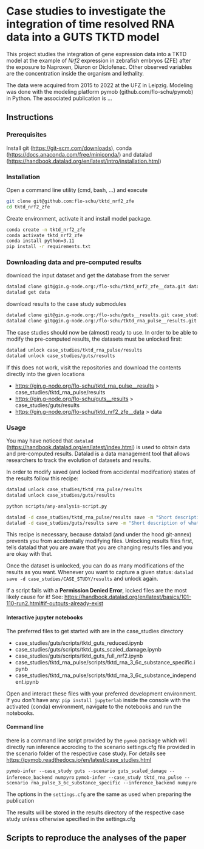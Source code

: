 # Case studies to investigate the integration of time resolved RNA data into a GUTS TKTD model

This project studies the integration of gene expression data into a TKTD model at the example of *Nrf2* expression in zebrafish embryos (ZFE) after the exposure to Naproxen, Diuron or Diclofenac. Other observed variables are the concentration inside the organism and lethality.

The data were acquired from 2015 to 2022 at the UFZ in Leipzig. Modeling was done with the modeling platform pymob (github.com/flo-schu/pymob) in Python.
The associated publication is ...

## Instructions

### Prerequisites

Install git (https://git-scm.com/downloads), conda (https://docs.anaconda.com/free/miniconda/) and datalad (https://handbook.datalad.org/en/latest/intro/installation.html)

### Installation

Open a command line utility (cmd, bash, ...) and execute

```bash
git clone git@github.com:flo-schu/tktd_nrf2_zfe
cd tktd_nrf2_zfe
```

Create environment, activate it and install model package. 
```bash
conda create -n tktd_nrf2_zfe
conda activate tktd_nrf2_zfe
conda install python=3.11
pip install -r requirements.txt
```

### Downloading data and pre-computed results

download the input dataset and get the database from the server
```bash
datalad clone git@gin.g-node.org:/flo-schu/tktd_nrf2_zfe__data.git data
datalad get data
```

download results to the case study submodules
```bash
datalad clone git@gin.g-node.org:/flo-schu/guts__results.git case_studies/guts/results
datalad clone git@gin.g-node.org:/flo-schu/tktd_rna_pulse__results.git case_studies/tktd_rna_pulse/results
```

The case studies should now be (almost) ready to use. In order to be able to modify the pre-computed results, the datasets must be unlocked first:

```bash
datalad unlock case_studies/tktd_rna_pulse/results
datalad unlock case_studies/guts/results
```

If this does not work, visit the repositories and download the contents directly into
the given locations

- https://gin.g-node.org/flo-schu/tktd_rna_pulse__results > case_studies/tktd_rna_pulse/results
- https://gin.g-node.org/flo-schu/guts__results > case_studies/guts/results
- https://gin.g-node.org/flo-schu/tktd_nrf2_zfe__data > data

### Usage


You may have noticed that `datalad` (https://handbook.datalad.org/en/latest/index.html) is used to obtain data and pre-computed results. Datalad is a data management tool that allows researchers to track the evolution of datasets and results. 

In order to modify saved (and locked from accidental modifcation) states of the results follow this recipe:

```bash
datalad unlock case_studies/tktd_rna_pulse/results
datalad unlock case_studies/guts/results

python scripts/any-analysis-script.py

datalad -d case_studies/tktd_rna_pulse/results save -m "Short description of what I did." 
datalad -d case_studies/guts/results save -m "Short description of what I did." 
```

This recipe is necessary, because datalad (and under the hood git-annex) prevents you from accidentally modifying files. Unlocking results files first, tells datalad that you are aware that you are changing results files and you are okay with that. 

Once the dataset is unlocked, you can do as many modifications of the results as you want. Whenever you want to capture a given status: `datalad save -d case_studies/CASE_STUDY/results` and unlock again.

If a script fails with a **Permission Denied Error**, locked files are the most likely cause for it! See: https://handbook.datalad.org/en/latest/basics/101-110-run2.html#if-outputs-already-exist

#### Interactive jupyter notebooks 

The preferred files to get started with are in the case_studies directory

- case_studies/guts/scripts/tktd_guts_reduced.ipynb
- case_studies/guts/scripts/tktd_guts_scaled_damage.ipynb
- case_studies/guts/scripts/tktd_guts_full_nrf2.ipynb
- case_studies/tktd_rna_pulse/scripts/tktd_rna_3_6c_substance_specific.ipynb
- case_studies/tktd_rna_pulse/scripts/tktd_rna_3_6c_substance_independent.ipynb

Open and interact these files with your preferred development environment. If you
don't have any: `pip install jupyterlab` inside the console with the activated
(conda) environment, navigate to the notebooks and run the notebooks.

#### Command line

there is a command line script provided by the `pymob` package which will directly
run inference accroding to the scenario settings.cfg file provided in the scenario
folder of the respective case study. For details see https://pymob.readthedocs.io/en/latest/case_studies.html

`pymob-infer --case_study guts --scenario guts_scaled_damage --inference_backend numpyro`
`pymob-infer --case_study tktd_rna_pulse --scenario rna_pulse_3_6c_substance_specific --inference_backend numpyro`

The options in the `settings.cfg` are the same as used when preparing the publication

The results will be stored in the results directory of the respective case study 
unless otherwise specified in the settings.cfg

## Scripts to reproduce the analyses of the paper

